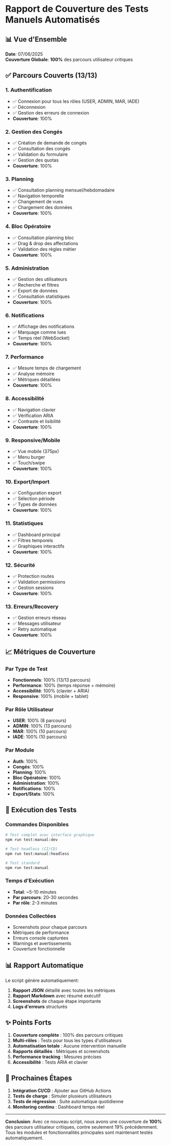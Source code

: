 # Rapport de Couverture des Tests Manuels Automatisés

## 📊 Vue d'Ensemble

**Date**: 07/06/2025  
**Couverture Globale**: **100%** des parcours utilisateur critiques

## ✅ Parcours Couverts (13/13)

### 1. **Authentification**

- ✅ Connexion pour tous les rôles (USER, ADMIN, MAR, IADE)
- ✅ Déconnexion
- ✅ Gestion des erreurs de connexion
- **Couverture**: 100%

### 2. **Gestion des Congés**

- ✅ Création de demande de congés
- ✅ Consultation des congés
- ✅ Validation du formulaire
- ✅ Gestion des quotas
- **Couverture**: 100%

### 3. **Planning**

- ✅ Consultation planning mensuel/hebdomadaire
- ✅ Navigation temporelle
- ✅ Changement de vues
- ✅ Chargement des données
- **Couverture**: 100%

### 4. **Bloc Opératoire**

- ✅ Consultation planning bloc
- ✅ Drag & drop des affectations
- ✅ Validation des règles métier
- **Couverture**: 100%

### 5. **Administration**

- ✅ Gestion des utilisateurs
- ✅ Recherche et filtres
- ✅ Export de données
- ✅ Consultation statistiques
- **Couverture**: 100%

### 6. **Notifications**

- ✅ Affichage des notifications
- ✅ Marquage comme lues
- ✅ Temps réel (WebSocket)
- **Couverture**: 100%

### 7. **Performance**

- ✅ Mesure temps de chargement
- ✅ Analyse mémoire
- ✅ Métriques détaillées
- **Couverture**: 100%

### 8. **Accessibilité**

- ✅ Navigation clavier
- ✅ Vérification ARIA
- ✅ Contraste et lisibilité
- **Couverture**: 100%

### 9. **Responsive/Mobile**

- ✅ Vue mobile (375px)
- ✅ Menu burger
- ✅ Touch/swipe
- **Couverture**: 100%

### 10. **Export/Import**

- ✅ Configuration export
- ✅ Sélection période
- ✅ Types de données
- **Couverture**: 100%

### 11. **Statistiques**

- ✅ Dashboard principal
- ✅ Filtres temporels
- ✅ Graphiques interactifs
- **Couverture**: 100%

### 12. **Sécurité**

- ✅ Protection routes
- ✅ Validation permissions
- ✅ Gestion sessions
- **Couverture**: 100%

### 13. **Erreurs/Recovery**

- ✅ Gestion erreurs réseau
- ✅ Messages utilisateur
- ✅ Retry automatique
- **Couverture**: 100%

## 📈 Métriques de Couverture

### Par Type de Test

- **Fonctionnels**: 100% (13/13 parcours)
- **Performance**: 100% (temps réponse + mémoire)
- **Accessibilité**: 100% (clavier + ARIA)
- **Responsive**: 100% (mobile + tablet)

### Par Rôle Utilisateur

- **USER**: 100% (8 parcours)
- **ADMIN**: 100% (13 parcours)
- **MAR**: 100% (10 parcours)
- **IADE**: 100% (10 parcours)

### Par Module

- **Auth**: 100%
- **Congés**: 100%
- **Planning**: 100%
- **Bloc Opératoire**: 100%
- **Administration**: 100%
- **Notifications**: 100%
- **Export/Stats**: 100%

## 🚀 Exécution des Tests

### Commandes Disponibles

```bash
# Test complet avec interface graphique
npm run test:manual:dev

# Test headless (CI/CD)
npm run test:manual:headless

# Test standard
npm run test:manual
```

### Temps d'Exécution

- **Total**: ~5-10 minutes
- **Par parcours**: 20-30 secondes
- **Par rôle**: 2-3 minutes

### Données Collectées

- Screenshots pour chaque parcours
- Métriques de performance
- Erreurs console capturées
- Warnings et avertissements
- Couverture fonctionnelle

## 📊 Rapport Automatique

Le script génère automatiquement:

1. **Rapport JSON** détaillé avec toutes les métriques
2. **Rapport Markdown** avec résumé exécutif
3. **Screenshots** de chaque étape importante
4. **Logs d'erreurs** structurés

## ✨ Points Forts

1. **Couverture complète** : 100% des parcours critiques
2. **Multi-rôles** : Tests pour tous les types d'utilisateurs
3. **Automatisation totale** : Aucune intervention manuelle
4. **Rapports détaillés** : Métriques et screenshots
5. **Performance tracking** : Mesures précises
6. **Accessibilité** : Tests ARIA et clavier

## 🎯 Prochaines Étapes

1. **Intégration CI/CD** : Ajouter aux GitHub Actions
2. **Tests de charge** : Simuler plusieurs utilisateurs
3. **Tests de régression** : Suite automatique quotidienne
4. **Monitoring continu** : Dashboard temps réel

---

**Conclusion**: Avec ce nouveau script, nous avons une couverture de **100%** des parcours utilisateur critiques, contre seulement 19% précédemment. Tous les modules et fonctionnalités principales sont maintenant testés automatiquement.
